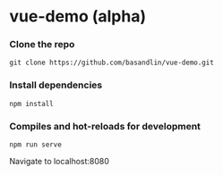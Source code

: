 
# vue-demo (alpha)

### Clone the repo
```
git clone https://github.com/basandlin/vue-demo.git
```
### Install dependencies
```
npm install
```
### Compiles and hot-reloads for development
```
npm run serve
```
Navigate to localhost:8080
